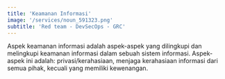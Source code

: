 ```yaml
---
title: 'Keamanan Informasi'
image: '/services/noun_591323.png'
subtitle: 'Red team - DevSecOps - GRC'
---
```


Aspek keamanan informasi adalah aspek-aspek yang dilingkupi dan melingkupi keamanan informasi dalam sebuah sistem informasi. Aspek-aspek ini adalah: privasi/kerahasiaan, menjaga kerahasiaan informasi dari semua pihak, kecuali yang memiliki kewenangan.